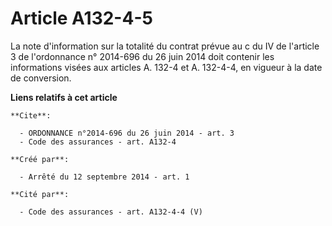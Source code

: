 # Article A132-4-5

La note d'information sur la totalité du contrat prévue au c du IV de l'article 3 de l'ordonnance n° 2014-696 du 26 juin 2014
doit contenir les informations visées aux articles A. 132-4 et A. 132-4-4, en vigueur à la date de conversion.

**Liens relatifs à cet article**

	**Cite**:

	  - ORDONNANCE n°2014-696 du 26 juin 2014 - art. 3
	  - Code des assurances - art. A132-4

	**Créé par**:

	  - Arrêté du 12 septembre 2014 - art. 1

	**Cité par**:

	  - Code des assurances - art. A132-4-4 (V)
